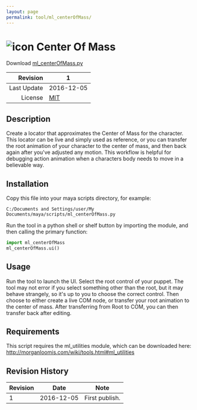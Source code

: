 ```yaml
---
layout: page
permalink: tool/ml_centerOfMass/
---
```


# ![icon](https://raw.githubusercontent.com/morganloomis/ml_tools/master/icons//ml_centerOfMass.png) Center Of Mass
Download [ml_centerOfMass.py](https://raw.githubusercontent.com/morganloomis/ml_tools/master/ml_centerOfMass.py)

| Revision | 1 |
|---:|---|
| Last Update | 2016-12-05 |
| License | [MIT](https://opensource.org/licenses/MIT) |

## Description

 Create a locator that approximates the Center of Mass for the character. This locator can be live and simply used as reference, or you can transfer the root animation of your character to the center of mass, and then back again after you've adjusted any motion. This workflow is helpful for debugging action animation when a characters body needs to move in a believable way.

## Installation

Copy this file into your maya scripts directory, for example:

`C:/Documents and Settings/user/My Documents/maya/scripts/ml_centerOfMass.py`

Run the tool in a python shell or shelf button by importing the module, 
and then calling the primary function:

```python
import ml_centerOfMass
ml_centerOfMass.ui()
```

## Usage

 Run the tool to launch the UI. Select the root control of your puppet. The tool may not error if you select something other than the root, but it may behave strangely, so it's up to you to choose the correct control. Then choose to either create a live COM node, or transfer your root animation to the center of mass. After transferring from Root to COM, you can then transfer back after editing.

## Requirements

 This script requires the ml_utilities module, which can be downloaded here: http://morganloomis.com/wiki/tools.html#ml_utilities

## Revision History

| Revision | Date | Note|
|---|---|---|
|1|2016-12-05|First publish.|
